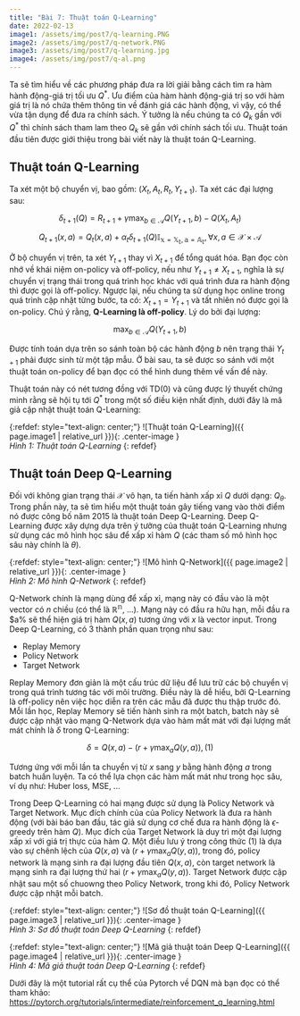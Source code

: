 ```yaml
---
title: "Bài 7: Thuật toán Q-Learning"
date: 2022-02-13
image1: /assets/img/post7/q-learning.PNG
image2: /assets/img/post7/q-network.PNG
image3: /assets/img/post7/q-learning.jpg
image4: /assets/img/post7/q-al.png
---
```


Ta sẽ tìm hiểu về các phương pháp đưa ra lời giải bằng cách tìm ra hàm hành động-giá trị tối ưu $Q^{\ast}$. Ưu điểm của hàm hành động-giá trị so với hàm giá trị là nó chứa thêm thông tin về đánh giá các hành động, vì vậy, có thể vừa tận dụng để đưa ra chính sách. Ý tưởng là nếu chúng ta có $Q_k$ gần với $Q^{\ast}$ thì chính sách tham lam theo $Q_k$ sẽ gần với chính sách tối ưu. Thuật toán đầu tiên được giới thiệu trong bài viết này là thuật toán Q-Learning.

## Thuật toán Q-Learning
Ta xét một bộ chuyển vị, bao gồm: $(X_t, A_t, R_t, Y_{t+1})$. Ta xét các đại lượng sau:

$$ \delta_{t+1}(Q) = R_{t+1}+\gamma\max_{b\in\mathcal{A}}Q(Y_{t+1}, b)-Q(X_t, A_t)$$

$$ Q_{t+1}(x, a) = Q_t(x, a) +\alpha_t\delta_{t+1}(Q)\mathbb{I_{x=X_t,a=A_t}}, \forall x, a\in\mathcal{X}\times\mathcal{A}$$

Ở bộ chuyển vị trên, ta xét $Y_{t+1}$ thay vì $X_{t+1}$ để tổng quát hóa. Bạn đọc còn nhớ về khái niệm on-policy và off-policy, nếu như $Y_{t+1}\neq X_{t+1}$, nghĩa là sự chuyển vị trạng thái trong quá trình học khác với quá trình đưa ra hành động thì được gọi là off-policy. Ngược lại, nếu chúng ta sử dụng học online trong quá trình cập nhật từng bước, ta có: $X_{t+1}=Y_{t+1}$ và tất nhiên nó được gọi là on-policy. Chú ý rằng, **Q-Learning là off-policy**. Lý do bởi đại lượng:

$$ \max_{b\in\mathcal{A}}Q(Y_{t+1}, b)$$

Được tính toán dựa trên so sánh toàn bộ các hành động $b$ nên trạng thái $Y_{t+1}$ phải được sinh từ một tập mẫu. Ở bài sau, ta sẽ được so sánh với một thuật toán on-policy để bạn đọc có thể hình dung thêm về vấn đề này.

Thuật toán này có nét tương đồng với TD(0) và cũng được lý thuyết chứng minh rằng sẽ hội tụ tới $Q^{\ast}$ trong một số điều kiện nhất định, dưới đây là mã giả cập nhật thuật toán Q-Learning:

{:refdef: style="text-align: center;"}
  ![Thuật toán Q-Learning]({{ page.image1 | relative_url }}){: .center-image }  
  *Hình 1: Thuật toán Q-Learning* 
{: refdef}

## Thuật toán Deep Q-Learning
Đối với không gian trạng thái $\mathcal{X}$ vô hạn, ta tiến hành xấp xỉ $Q$ dưới dạng: $Q_{\theta}$. Trong phần này, ta sẽ tìm hiểu một thuật toán gây tiếng vang vào thời điểm nó được công bố năm 2015 là thuật toán Deep Q-Learning. Deep Q-Learning được xây dựng dựa trên ý tưởng của thuật toán Q-Learning nhưng sử dụng các mô hình học sâu để xấp xỉ hàm $Q$ (các tham số mô hình học sâu này chính là $\theta$).

{:refdef: style="text-align: center;"}
  ![Mô hình Q-Network]({{ page.image2 | relative_url }}){: .center-image }  
  *Hình 2: Mô hình Q-Network* 
{: refdef}

Q-Network chính là mạng dùng để xấp xỉ, mạng này có đầu vào là một vector có $n$ chiều (có thể là $\mathbb{R^n}$, ...). Mạng này có đầu ra hữu hạn, mỗi đầu ra $a% sẽ thể hiện giá trị hàm $Q(x, a)$ tương ứng với $x$ là vector input. Trong Deep Q-Learning, có 3 thành phần quan trọng như sau:

- Replay Memory
- Policy Network
- Target Network

Replay Memory đơn giản là một cấu trúc dữ liệu để lưu trữ các bộ chuyển vị trong quá trình tương tác với môi trường. Điều này là dễ hiểu, bởi Q-Learning là off-policy nên việc học diễn ra trên các mẫu đã được thu thập trước đó. Mỗi lần học, Replay Memory sẽ tiến hành sinh ra một batch, batch này sẽ được cập nhật vào mạng Q-Network dựa vào hàm mất mát với đại lượng mất mát chính là $\delta$ trong Q-Learning:

$$ \delta = Q(x, a) - (r+\gamma\max_{a}Q(y, a)), (1)$$ 

Tương ứng với mỗi lần ta chuyển vị từ $x$ sang $y$ bằng hành động $a$ trong batch huấn luyện. Ta có thể lựa chọn các hàm mất mát như trong học sâu, ví dụ như: Huber loss, MSE, ...

Trong Deep Q-Learning có hai mạng được sử dụng là Policy Network và Target Network. Mục đích chính của của Policy Network là đưa ra hành động (với bài báo ban đầu, tác giả sử dụng cơ chế đưa ra hành động là $\epsilon$-greedy trên hàm $Q$). Mục đích của Target Network là duy trì một đại lượng xấp xỉ với giá trị thực của hàm $Q$. Một điều lưu ý trong công thức $(1)$ là dựa vào sự chênh lệch của $Q(x, a)$ và $(r+\gamma\max_{a}Q(y, a))$, trong đó, policy network là mạng sinh ra đại lượng đầu tiên $Q(x, a)$, còn target network là mạng sinh ra đại lượng thứ hai $(r+\gamma\max_{a}Q(y, a))$. Target Network được cập nhật sau một số chuowng theo Policy Network, trong khi đó, Policy Network được cập nhật mỗi batch.

{:refdef: style="text-align: center;"}
  ![Sơ đồ thuật toán Q-Learning]({{ page.image3 | relative_url }}){: .center-image }  
  *Hình 3: Sơ đồ thuật toán Deep Q-Learning* 
{: refdef}

{:refdef: style="text-align: center;"}
  ![Mã giả thuật toán Deep Q-Learning]({{ page.image4 | relative_url }}){: .center-image }  
  *Hình 4: Mã giả thuật toán Deep Q-Learning* 
{: refdef}

Dưới đây là một tutorial rất cụ thể của Pytorch về DQN mà bạn đọc có thể tham khảo: https://pytorch.org/tutorials/intermediate/reinforcement_q_learning.html

<script type="text/x-mathjax-config">
    MathJax.Hub.Config({
      tex2jax: {
        skipTags: ['script', 'noscript', 'style', 'textarea', 'pre'],
        inlineMath: [['$','$']]
      }
    });
  </script>
<script src="https://cdn.mathjax.org/mathjax/latest/MathJax.js?config=TeX-AMS-MML_HTMLorMML" type="text/javascript"></script>
